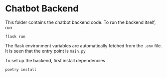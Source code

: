 # Chatbot Backend

This folder contains the chatbot backend code. To run the backend itself, run

```
flask run
```

The flask environment variables are automatically fetched from the `.env` file. It is seen that the entry point is `main.py`

To set up the backend, first install dependencies

```
poetry install
```